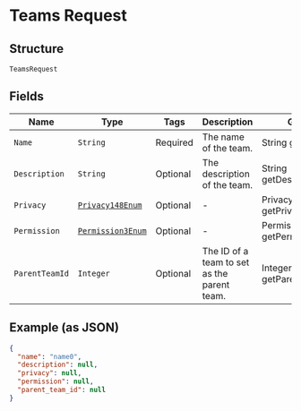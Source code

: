 
# Teams Request

## Structure

`TeamsRequest`

## Fields

| Name | Type | Tags | Description | Getter | Setter |
|  --- | --- | --- | --- | --- | --- |
| `Name` | `String` | Required | The name of the team. | String getName() | setName(String name) |
| `Description` | `String` | Optional | The description of the team. | String getDescription() | setDescription(String description) |
| `Privacy` | [`Privacy148Enum`](../../doc/models/privacy-148-enum.md) | Optional | - | Privacy148Enum getPrivacy() | setPrivacy(Privacy148Enum privacy) |
| `Permission` | [`Permission3Enum`](../../doc/models/permission-3-enum.md) | Optional | - | Permission3Enum getPermission() | setPermission(Permission3Enum permission) |
| `ParentTeamId` | `Integer` | Optional | The ID of a team to set as the parent team. | Integer getParentTeamId() | setParentTeamId(Integer parentTeamId) |

## Example (as JSON)

```json
{
  "name": "name0",
  "description": null,
  "privacy": null,
  "permission": null,
  "parent_team_id": null
}
```

